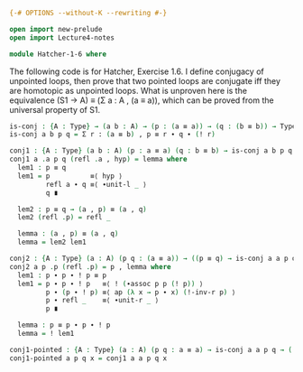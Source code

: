 ```agda
{-# OPTIONS --without-K --rewriting #-}

open import new-prelude
open import Lecture4-notes

module Hatcher-1-6 where
```

The following code is for Hatcher, Exercise 1.6. I define conjugacy of unpointed loops,
then prove that two pointed loops are conjugate iff they are homotopic as unpointed loops.
What is unproven here is the equivalence (S1 → A) ≡ (Σ a : A , (a ≡ a)), which can be proved
from the universal property of S1.
```agda
is-conj : {A : Type} → (a b : A) → (p : (a ≡ a)) → (q : (b ≡ b)) → Type
is-conj a b p q = Σ r ꞉ (a ≡ b) , p ≡ r ∙ q ∙ (! r)

conj1 : {A : Type} (a b : A) (p : a ≡ a) (q : b ≡ b) → is-conj a b p q → ((a , p) ≡ (b , q))
conj1 a .a p q (refl .a , hyp) = lemma where
  lem1 : p ≡ q
  lem1 = p          ≡⟨ hyp ⟩
         refl a ∙ q ≡⟨ ∙unit-l _ ⟩
         q ∎

  lem2 : p ≡ q → (a , p) ≡ (a , q)
  lem2 (refl .p) = refl _

  lemma : (a , p) ≡ (a , q)
  lemma = lem2 lem1

conj2 : {A : Type} (a : A) (p q : (a ≡ a)) → ((p ≡ q) → is-conj a a p q)
conj2 a p .p (refl .p) = p , lemma where
  lem1 : p ∙ p ∙ ! p ≡ p
  lem1 = p ∙ p ∙ ! p   ≡⟨ ! (∙assoc p p (! p)) ⟩
         p ∙ (p ∙ ! p) ≡⟨ ap (λ x → p ∙ x) (!-inv-r p) ⟩
         p ∙ refl _    ≡⟨ ∙unit-r _ ⟩
         p ∎

  lemma : p ≡ p ∙ p ∙ ! p
  lemma = ! lem1

conj1-pointed : {A : Type} (a : A) (p q : a ≡ a) → is-conj a a p q → ((a , p) ≡ (a , q))
conj1-pointed a p q x = conj1 a a p q x
```
